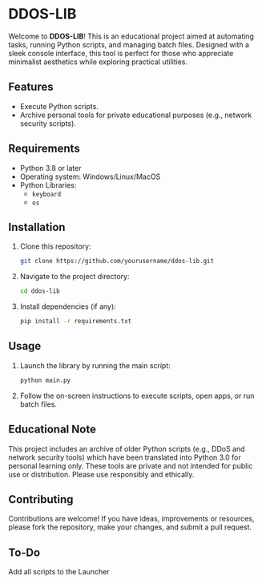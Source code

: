 


# DDOS-LIB

Welcome to **DDOS-LIB**! This is an educational project aimed at automating tasks, running Python scripts, and managing batch files. Designed with a sleek console interface, this tool is perfect for those who appreciate minimalist aesthetics while exploring practical utilities.

## Features

- Execute Python scripts.
- Archive personal tools for private educational purposes (e.g., network security scripts).

## Requirements

- Python 3.8 or later
- Operating system: Windows/Linux/MacOS
- Python Libraries:
  - `keyboard`
  - `os`

## Installation

1. Clone this repository:
   ```bash
   git clone https://github.com/yourusername/ddos-lib.git
   ```
2. Navigate to the project directory:
   ```bash
   cd ddos-lib
   ```
3. Install dependencies (if any):
   ```bash
   pip install -r requirements.txt
   ```

## Usage

1. Launch the library by running the main script:
   ```bash
   python main.py
   ```
2. Follow the on-screen instructions to execute scripts, open apps, or run batch files.

## Educational Note

This project includes an archive of older Python scripts (e.g., DDoS and network security tools) which have been translated into Python 3.0 for personal learning only. These tools are private and not intended for public use or distribution. Please use responsibly and ethically.

## Contributing

Contributions are welcome! If you have ideas, improvements or resources, please fork the repository, make your changes, and submit a pull request.



## To-Do

Add all scripts to the Launcher
